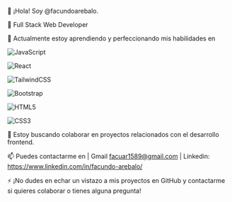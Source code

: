 👋 ¡Hola! Soy @facundoarebalo.

👀 Full Stack Web Developer

🌱 Actualmente estoy aprendiendo y perfeccionando mis habilidades en 


![JavaScript](https://img.shields.io/badge/javascript-%23323330.svg?style=for-the-badge&logo=javascript&logoColor=%23F7DF1E)

![React](https://img.shields.io/badge/react-%2320232a.svg?style=for-the-badge&logo=react&logoColor=%2361DAFB) 

![TailwindCSS](https://img.shields.io/badge/tailwindcss-%2338B2AC.svg?style=for-the-badge&logo=tailwind-css&logoColor=white) 

![Bootstrap](https://img.shields.io/badge/bootstrap-%238511FA.svg?style=for-the-badge&logo=bootstrap&logoColor=white)

![HTML5](https://img.shields.io/badge/html5-%23E34F26.svg?style=for-the-badge&logo=html5&logoColor=white) 

![CSS3](https://img.shields.io/badge/css3-%231572B6.svg?style=for-the-badge&logo=css3&logoColor=white)


💞️ Estoy buscando colaborar en proyectos relacionados con el desarrollo frontend.


📫 Puedes contactarme en | Gmail facuar1589@gmail.com | Linkedin: https://www.linkedin.com/in/facundo-arebalo/


⚡ ¡No dudes en echar un vistazo a mis proyectos en GitHub y contactarme si quieres colaborar o tienes alguna pregunta!



